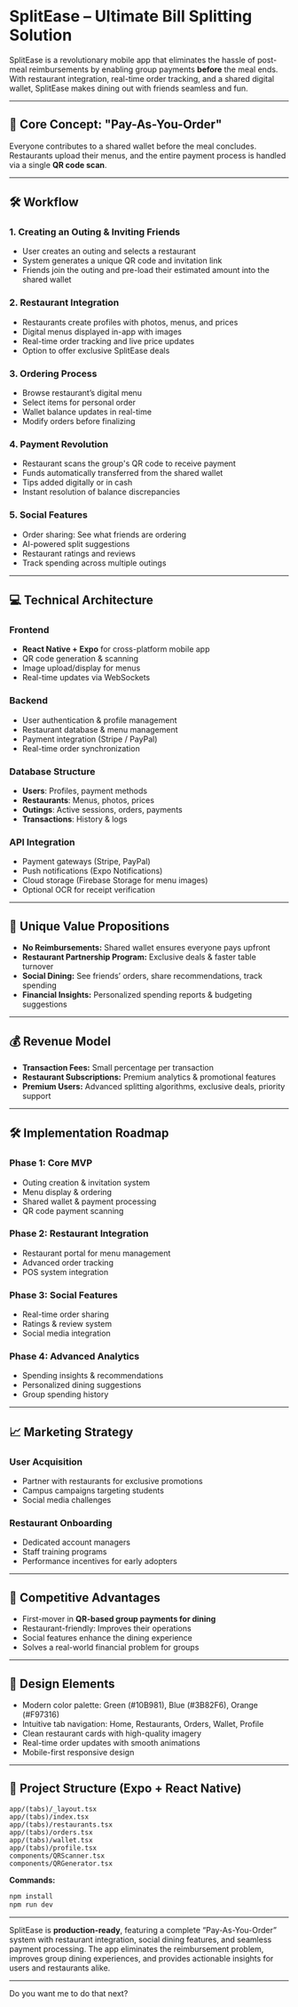 # SplitEase – Ultimate Bill Splitting Solution

SplitEase is a revolutionary mobile app that eliminates the hassle of post-meal reimbursements by enabling group payments **before** the meal ends. With restaurant integration, real-time order tracking, and a shared digital wallet, SplitEase makes dining out with friends seamless and fun.

---

## 🚀 Core Concept: "Pay-As-You-Order"

Everyone contributes to a shared wallet before the meal concludes. Restaurants upload their menus, and the entire payment process is handled via a single **QR code scan**.

---

## 🛠 Workflow

### 1. Creating an Outing & Inviting Friends

* User creates an outing and selects a restaurant
* System generates a unique QR code and invitation link
* Friends join the outing and pre-load their estimated amount into the shared wallet

### 2. Restaurant Integration

* Restaurants create profiles with photos, menus, and prices
* Digital menus displayed in-app with images
* Real-time order tracking and live price updates
* Option to offer exclusive SplitEase deals

### 3. Ordering Process

* Browse restaurant’s digital menu
* Select items for personal order
* Wallet balance updates in real-time
* Modify orders before finalizing

### 4. Payment Revolution

* Restaurant scans the group's QR code to receive payment
* Funds automatically transferred from the shared wallet
* Tips added digitally or in cash
* Instant resolution of balance discrepancies

### 5. Social Features

* Order sharing: See what friends are ordering
* AI-powered split suggestions
* Restaurant ratings and reviews
* Track spending across multiple outings

---

## 💻 Technical Architecture

### Frontend

* **React Native + Expo** for cross-platform mobile app
* QR code generation & scanning
* Image upload/display for menus
* Real-time updates via WebSockets

### Backend

* User authentication & profile management
* Restaurant database & menu management
* Payment integration (Stripe / PayPal)
* Real-time order synchronization

### Database Structure

* **Users**: Profiles, payment methods
* **Restaurants**: Menus, photos, prices
* **Outings**: Active sessions, orders, payments
* **Transactions**: History & logs

### API Integration

* Payment gateways (Stripe, PayPal)
* Push notifications (Expo Notifications)
* Cloud storage (Firebase Storage for menu images)
* Optional OCR for receipt verification

---

## 🌟 Unique Value Propositions

* **No Reimbursements:** Shared wallet ensures everyone pays upfront
* **Restaurant Partnership Program:** Exclusive deals & faster table turnover
* **Social Dining:** See friends’ orders, share recommendations, track spending
* **Financial Insights:** Personalized spending reports & budgeting suggestions

---

## 💰 Revenue Model

* **Transaction Fees:** Small percentage per transaction
* **Restaurant Subscriptions:** Premium analytics & promotional features
* **Premium Users:** Advanced splitting algorithms, exclusive deals, priority support

---

## 🛠 Implementation Roadmap

### Phase 1: Core MVP

* Outing creation & invitation system
* Menu display & ordering
* Shared wallet & payment processing
* QR code payment scanning

### Phase 2: Restaurant Integration

* Restaurant portal for menu management
* Advanced order tracking
* POS system integration

### Phase 3: Social Features

* Real-time order sharing
* Ratings & review system
* Social media integration

### Phase 4: Advanced Analytics

* Spending insights & recommendations
* Personalized dining suggestions
* Group spending history

---

## 📈 Marketing Strategy

### User Acquisition

* Partner with restaurants for exclusive promotions
* Campus campaigns targeting students
* Social media challenges

### Restaurant Onboarding

* Dedicated account managers
* Staff training programs
* Performance incentives for early adopters

---

## 💎 Competitive Advantages

* First-mover in **QR-based group payments for dining**
* Restaurant-friendly: Improves their operations
* Social features enhance the dining experience
* Solves a real-world financial problem for groups

---

## 🎨 Design Elements

* Modern color palette: Green (#10B981), Blue (#3B82F6), Orange (#F97316)
* Intuitive tab navigation: Home, Restaurants, Orders, Wallet, Profile
* Clean restaurant cards with high-quality imagery
* Real-time order updates with smooth animations
* Mobile-first responsive design

---

## 📂 Project Structure (Expo + React Native)

```
app/(tabs)/_layout.tsx
app/(tabs)/index.tsx
app/(tabs)/restaurants.tsx
app/(tabs)/orders.tsx
app/(tabs)/wallet.tsx
app/(tabs)/profile.tsx
components/QRScanner.tsx
components/QRGenerator.tsx
```

**Commands:**

```bash
npm install
npm run dev
```

---

SplitEase is **production-ready**, featuring a complete “Pay-As-You-Order” system with restaurant integration, social dining features, and seamless payment processing. The app eliminates the reimbursement problem, improves group dining experiences, and provides actionable insights for users and restaurants alike.

---



Do you want me to do that next?
